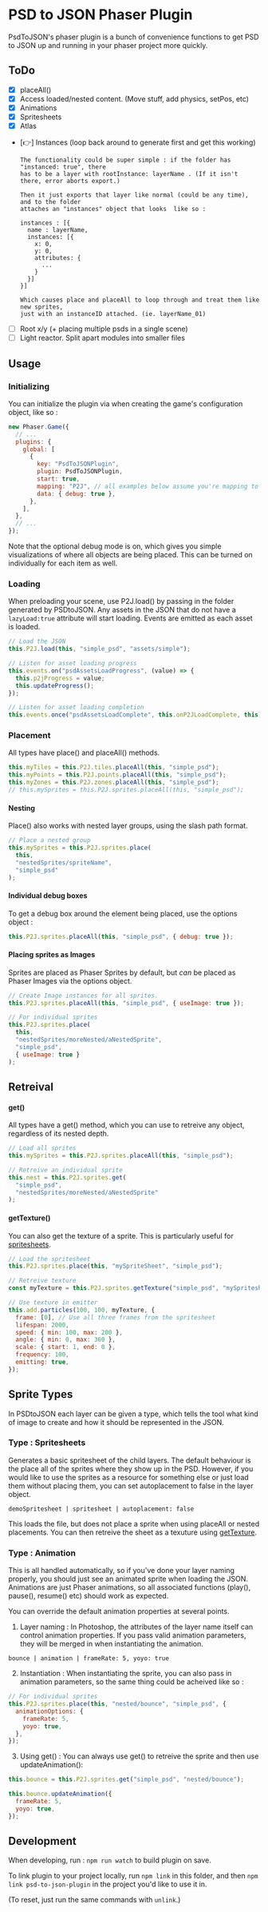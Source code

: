 # PSD to JSON Phaser Plugin

PsdToJSON's phaser plugin is a bunch of convenience functions to get PSD to JSON up and running in your phaser project more quickly.

## ToDo

- [x] placeAll()
- [x] Access loaded/nested content. (Move stuff, add physics, setPos, etc)
- [x] Animations
- [x] Spritesheets
- [x] Atlas
- [👉] Instances (loop back around to generate first and get this working)

      The functionality could be super simple : if the folder has "instanced: true", there 
      has to be a layer with rootInstance: layerName . (If it isn't there, error aborts export.)

      Then it just exports that layer like normal (could be any time), and to the folder 
      attaches an "instances" object that looks  like so : 

      instances : [{
        name : layerName,
        instances: [{
          x: 0,
          y: 0,
          attributes: {
            ...
          }
        }]
      }]

      Which causes place and placeAll to loop through and treat them like new sprites, 
      just with an instanceID attached. (ie. layerName_01) 

- [ ] Root x/y (+ placing multiple psds in a single scene)
- [ ] Light reactor. Split apart modules into smaller files

## Usage

### Initializing

You can initialize the plugin via when creating the game's configuration object, like so :

```js
new Phaser.Game({
  // ...
  plugins: {
    global: [
      {
        key: "PsdToJSONPlugin",
        plugin: PsdToJSONPlugin,
        start: true,
        mapping: "P2J", // all examples below assume you're mapping to P2J
        data: { debug: true },
      },
    ],
  },
  // ...
});
```

Note that the optional debug mode is on, which gives you simple visualizations of where all objects are being placed. This can be turned on individually for each item as well.

### Loading

When preloading your scene, use P2J.load() by passing in the folder generated by PSDtoJSON. Any assets in the JSON that do not have a `lazyLoad:true` attribute will start loading.  Events are emitted as each asset is loaded.

```js
// Load the JSON
this.P2J.load(this, "simple_psd", "assets/simple");

// Listen for asset loading progress
this.events.on("psdAssetsLoadProgress", (value) => {
  this.p2jProgress = value;
  this.updateProgress();
});

// Listen for asset loading completion
this.events.once("psdAssetsLoadComplete", this.onP2JLoadComplete, this);
```

### Placement

All types have place() and placeAll() methods. 

```js
this.myTiles = this.P2J.tiles.placeAll(this, "simple_psd");
this.myPoints = this.P2J.points.placeAll(this, "simple_psd");
this.myZones = this.P2J.zones.placeAll(this, "simple_psd");
// this.mySprites = this.P2J.sprites.placeAll(this, "simple_psd");
```

#### Nesting

Place() also works with nested layer groups, using the slash path format.

```js
// Place a nested group
this.mySprites = this.P2J.sprites.place(
  this,
  "nestedSprites/spriteName",
  "simple_psd"
);
```

#### Individual debug boxes
To get a debug box around the element being placed, use the options object :

```js
this.P2J.sprites.placeAll(this, "simple_psd", { debug: true });
```

#### Placing sprites as Images

Sprites are placed as Phaser Sprites by default, but _can_ be placed as Phaser Images via the options object.

```js
// Create Image instances for all sprites.
this.P2J.sprites.placeAll(this, "simple_psd", { useImage: true });

// For individual sprites
this.P2J.sprites.place(
  this,
  "nestedSprites/moreNested/aNestedSprite",
  "simple_psd",
  { useImage: true }
);
```


## Retreival

#### get()

All types have a get() method, which you can use to retreive any object, regardless of its nested depth.

```js
// Load all sprites
this.mySprites = this.P2J.sprites.placeAll(this, "simple_psd");

// Retreive an individual sprite
this.nest = this.P2J.sprites.get(
  "simple_psd",
  "nestedSprites/moreNested/aNestedSprite"
);
```

#### getTexture()

You can also get the texture of a sprite.  This is particularly useful for [spritesheets](#type--spritesheets).

```js
// Load the spritesheet
this.P2J.sprites.place(this, "mySpriteSheet", "simple_psd");

// Retreive texture
const myTexture = this.P2J.sprites.getTexture("simple_psd", "mySpritesheet");

// Use texture in emitter
this.add.particles(100, 100, myTexture, {
  frame: [0], // Use all three frames from the spritesheet
  lifespan: 2000,
  speed: { min: 100, max: 200 },
  angle: { min: 0, max: 360 },
  scale: { start: 1, end: 0 },
  frequency: 100,
  emitting: true,
});
```


## Sprite Types

In PSDtoJSON each layer can be given a type, which tells the tool what kind of image to create and how it should be represented in the JSON. 

### Type : Spritesheets

Generates a basic spritesheet of the child layers. The default behaviour is the place all of the sprites where they show up in the PSD. However, if you would like to use the sprites as a resource for something else or just load them without placing them, you can set autoplacement to false in the layer object.

```
demoSpritesheet | spritesheet | autoplacement: false
```

This loads the file, but does not place a sprite when using placeAll or nested placements.  You can then retreive the sheet as a texuture using [getTexture](#gettexture).

###  Type : Animation

This is all handled automatically, so if you've done your layer naming properly, you should just see an animated sprite when loading the JSON. Animations are just Phaser animations, so all associated functions (play(), pause(), resume() etc) should work as expected.

You can override the default animation properties at several points.

1. Layer naming : In Photoshop, the attributes of the layer name itself can control animation properties. If you pass valid animation parameters, they will be merged in when instantiating the animation.

```
bounce | animation | frameRate: 5, yoyo: true
```

2. Instantiation : When instantiating the sprite, you can also pass in animation parameters, so the same thing could be acheived like so :

```js
// For individual sprites
this.P2J.sprites.place(this, "nested/bounce", "simple_psd", {
  animationOptions: {
    frameRate: 5,
    yoyo: true,
  },
});
```

3. Using get() : You can always use get() to retreive the sprite and then use updateAnimation():

```js
this.bounce = this.P2J.sprites.get("simple_psd", "nested/bounce");

this.bounce.updateAnimation({
  frameRate: 5,
  yoyo: true,
});
```


## Development

When developing, run : `npm run watch` to build plugin on save.

To link plugin to your project locally, run `npm link` in this folder, and then `npm link psd-to-json-plugin` in the project you'd like to use it in.

(To reset, just run the same commands with `unlink`.)
